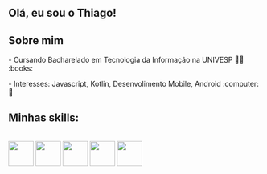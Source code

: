 ## Olá, eu sou o Thiago! 

## Sobre mim
<div style="display: inline_block"  >
<p> - Cursando Bacharelado em Tecnologia da Informação na UNIVESP 👨‍🎓 :books:  </p>
<p> - Interesses: Javascript, Kotlin, Desenvolimento Mobile, Android :computer: 🎯 </p>
</b>
  
## Minhas skills:
<div style="display:inline_block"><br>
    <img align="center" height="50" width="50" src="https://cdn.jsdelivr.net/gh/devicons/devicon@latest/icons/androidstudio/androidstudio-original.svg" />
  
  <img align="center" height="50" width="50" src="https://cdn.jsdelivr.net/gh/devicons/devicon@latest/icons/android/android-plain-wordmark.svg" />
  
  <img align="center" height="50" width="50" src="https://cdn.jsdelivr.net/gh/devicons/devicon@latest/icons/kotlin/kotlin-original.svg" />
  
  <img align="center" height="50" width="50" src="https://cdn.jsdelivr.net/gh/devicons/devicon@latest/icons/javascript/javascript-original.svg" />
  
  <img align="center" height="50" width="50" src="https://cdn.jsdelivr.net/gh/devicons/devicon@latest/icons/linux/linux-original.svg" />          
  
</div>
